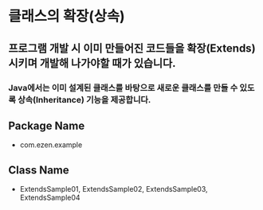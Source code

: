 # 클래스의 확장(상속)
## 프로그램 개발 시 이미 만들어진 코드들을 확장(Extends)시키며 개발해 나가야할 때가 있습니다.
### Java에서는 이미 설계된 클래스를 바탕으로 새로운 클래스를 만들 수 있도록 상속(Inheritance) 기능을 제공합니다.
## Package Name
* com.ezen.example
## Class Name
* ExtendsSample01, ExtendsSample02, ExtendsSample03, ExtendsSample04
